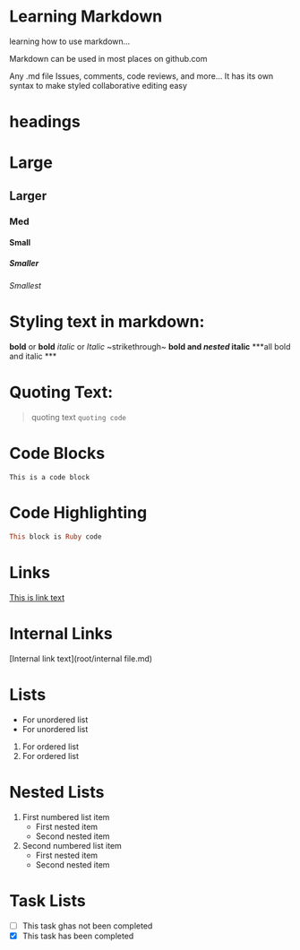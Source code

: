 # Learning Markdown

learning how to use markdown...

Markdown can be used in most places on github.com

Any .md file
Issues, comments, code reviews, and more...
It has its own syntax to make styled collaborative editing easy


# headings

# Large
## Larger
### Med
#### Small
##### Smaller
###### Smallest



# Styling text in markdown:

**bold** or __bold__
*italic* or _Italic_
~strikethrough~
**bold and _nested_ italic**
***all bold and italic ***



# Quoting Text:

>quoting text
`quoting code`



# Code Blocks
```
This is a code block
```


# Code Highlighting

```ruby
This block is Ruby code
```


# Links

[This is link text](www.thisistheURL.com)



# Internal Links

[Internal link text](root/internal file.md)




# Lists

-  For unordered list
-  For unordered list

1. For ordered list
2. For ordered list



# Nested Lists

1. First numbered list item
   - First nested item
   - Second nested item
2. Second numbered list item
   - First nested item
   - Second nested item



# Task Lists

- [ ] This task ghas not been completed
- [x] This task has been completed

# 
